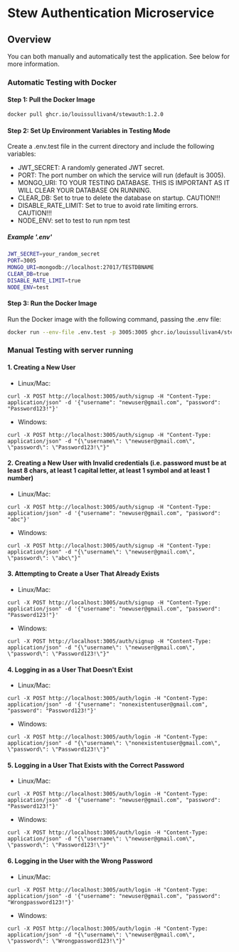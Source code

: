 # Stew Authentication Microservice

## Overview 
You can both manually and automatically test the application. See below for more information.

### Automatic Testing with Docker
#### Step 1: Pull the Docker Image

```bash
docker pull ghcr.io/louissullivan4/stewauth:1.2.0
```

#### Step 2: Set Up Environment Variables in Testing Mode
Create a .env.test file in the current directory and include the following variables:

- JWT_SECRET: A randomly generated JWT secret.
- PORT: The port number on which the service will run (default is 3005).
- MONGO_URI: TO YOUR TESTING DATABASE. THIS IS IMPORTANT AS IT WILL CLEAR YOUR DATABASE ON RUNNING.
- CLEAR_DB: Set to true to delete the database on startup. CAUTION!!!
- DISABLE_RATE_LIMIT: Set to true to avoid rate limiting errors. CAUTION!!!
- NODE_ENV: set to test to run npm test

##### Example '.env'
```bash
JWT_SECRET=your_random_secret
PORT=3005
MONGO_URI=mongodb://localhost:27017/TESTDBNAME
CLEAR_DB=true
DISABLE_RATE_LIMIT=true
NODE_ENV=test
```

#### Step 3: Run the Docker Image
Run the Docker image with the following command, passing the .env file:

```bash
docker run --env-file .env.test -p 3005:3005 ghcr.io/louissullivan4/stewauth:1.2.0
```

### Manual Testing with server running
#### 1. Creating a New User
* Linux/Mac:
```
curl -X POST http://localhost:3005/auth/signup -H "Content-Type: application/json" -d '{"username": "newuser@gmail.com", "password": "Password123!"}'
```

* Windows:
```
curl -X POST http://localhost:3005/auth/signup -H "Content-Type: application/json" -d "{\"username\": \"newuser@gmail.com\", \"password\": \"Password123!\"}"
```

#### 2. Creating a New User with Invalid credentials (i.e. password must be at least 8 chars, at least 1 capital letter, at least 1 symbol and at least 1 number)
* Linux/Mac:
```
curl -X POST http://localhost:3005/auth/signup -H "Content-Type: application/json" -d '{"username": "newuser@gmail.com", "password": "abc"}'
```

* Windows:
```
curl -X POST http://localhost:3005/auth/signup -H "Content-Type: application/json" -d "{\"username\": \"newuser@gmail.com\", \"password\": \"abc\"}"
```


#### 3. Attempting to Create a User That Already Exists
* Linux/Mac:
```
curl -X POST http://localhost:3005/auth/signup -H "Content-Type: application/json" -d '{"username": "newuser@gmail.com", "password": "Password123!"}'
```

* Windows:
```
curl -X POST http://localhost:3005/auth/signup -H "Content-Type: application/json" -d "{\"username\": \"newuser@gmail.com\", \"password\": \"Password123!\"}"
```


#### 4. Logging in as a User That Doesn't Exist
* Linux/Mac:
```
curl -X POST http://localhost:3005/auth/login -H "Content-Type: application/json" -d '{"username": "nonexistentuser@gmail.com", "password": "Password123!"}'
```

* Windows:
```
curl -X POST http://localhost:3005/auth/login -H "Content-Type: application/json" -d "{\"username\": \"nonexistentuser@gmail.com\", \"password\": \"Password123!\"}"
```


#### 5. Logging in a User That Exists with the Correct Password
* Linux/Mac:
```
curl -X POST http://localhost:3005/auth/login -H "Content-Type: application/json" -d '{"username": "newuser@gmail.com", "password": "Password123!"}'
```

* Windows:
```
curl -X POST http://localhost:3005/auth/login -H "Content-Type: application/json" -d "{\"username\": \"newuser@gmail.com\", \"password\": \"Password123!\"}"
```

#### 6. Logging in the User with the Wrong Password
* Linux/Mac:
```
curl -X POST http://localhost:3005/auth/login -H "Content-Type: application/json" -d '{"username": "newuser@gmail.com", "password": "Wrongpassword123!"}'
```

* Windows:
```
curl -X POST http://localhost:3005/auth/login -H "Content-Type: application/json" -d "{\"username\": \"newuser@gmail.com\", \"password\": \"Wrongpassword123!\"}"
```
